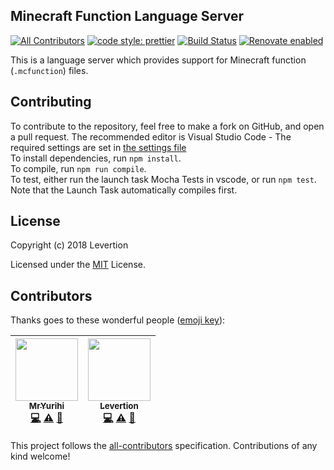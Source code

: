 ## Minecraft Function Language Server

[![All Contributors](https://img.shields.io/badge/all_contributors-2-orange.svg?style=flat-square)](#contributors)
[![code style: prettier](https://img.shields.io/badge/code_style-prettier-ff69b4.svg?style=flat-square)](https://github.com/prettier/prettier)
[![Build Status](https://travis-ci.org/Levertion/mcfunction-langserver.svg?branch=master)](https://travis-ci.org/Levertion/mcfunction-langserver)
[![Renovate enabled](https://img.shields.io/badge/renovate-enabled-brightgreen.svg)](https://renovateapp.com/)

This is a language server which provides support for Minecraft function
(`.mcfunction`) files.

## Contributing

To contribute to the repository, feel free to make a fork on GitHub, and open a
pull request. The recommended editor is Visual Studio Code - The required
settings are set in [the settings file](.vscode/settings.json)  
To install dependencies, run `npm install`.  
To compile, run `npm run compile`.  
To test, either run the launch task Mocha Tests in vscode, or run `npm test`.
Note that the Launch Task automatically compiles first.

## License

Copyright (c) 2018 Levertion

Licensed under the [MIT](LICENSE) License.

## Contributors

Thanks goes to these wonderful people
([emoji key](https://github.com/kentcdodds/all-contributors#emoji-key)):

<!-- ALL-CONTRIBUTORS-LIST:START - Do not remove or modify this section -->
<!-- prettier-ignore -->
| [<img src="https://avatars2.githubusercontent.com/u/17830663?v=4" width="100px;"/><br /><sub><b>MrYurihi</b></sub>](https://github.com/MrYurihi)<br />[💻](https://github.com/levertion/mcfunction-langserver/commits?author=MrYurihi "Code") [⚠️](https://github.com/levertion/mcfunction-langserver/commits?author=MrYurihi "Tests") [👀](#review-MrYurihi "Reviewed Pull Requests") | [<img src="https://avatars2.githubusercontent.com/u/26185209?v=4" width="100px;"/><br /><sub><b>Levertion</b></sub>](https://github.com/Levertion)<br />[💻](https://github.com/levertion/mcfunction-langserver/commits?author=Levertion "Code") [⚠️](https://github.com/levertion/mcfunction-langserver/commits?author=Levertion "Tests") [🤔](#ideas-Levertion "Ideas, Planning, & Feedback") |
| :---: | :---: |

<!-- ALL-CONTRIBUTORS-LIST:END -->

This project follows the
[all-contributors](https://github.com/kentcdodds/all-contributors)
specification. Contributions of any kind welcome!
